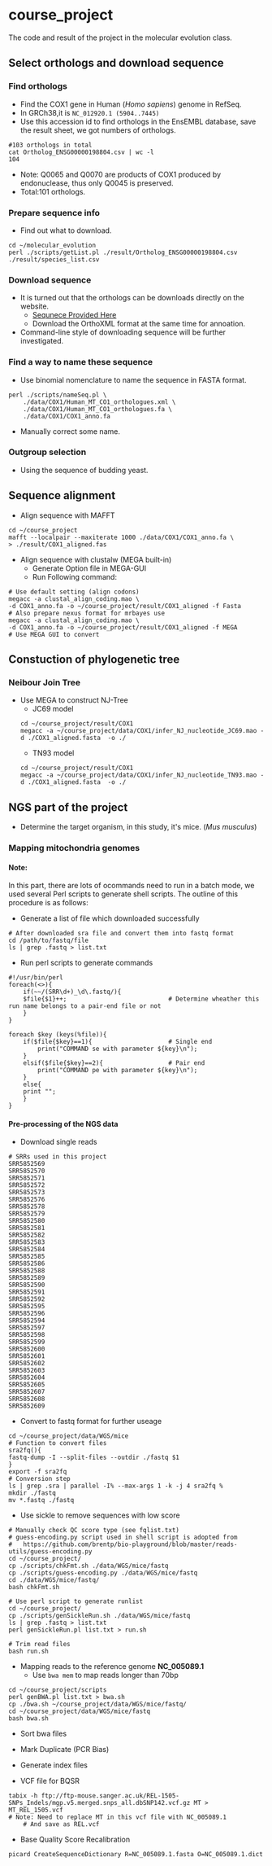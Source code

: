# course_project
The code and result of the project in the molecular evolution class.
## Select orthologs and download sequence
### Find orthologs
* Find the COX1 gene in Human (*Homo sapiens*) genome in RefSeq.
* In GRCh38,it is `NC_012920.1 (5904..7445) `
* Use this accession id to find orthologs in the EnsEMBL database, save the result sheet, we got numbers of orthologs.
```{bash}
#103 orthologs in total
cat Ortholog_ENSG00000198804.csv | wc -l
104
```
* Note: Q0065 and Q0070 are products of COX1 produced by endonuclease, thus only Q0045 is preserved.
* Total:101 orthologs.
### Prepare sequence info
* Find out what to download.
```{bash}
cd ~/molecular_evolution
perl ./scripts/getList.pl ./result/Ortholog_ENSG00000198804.csv ./result/species_list.csv
```
### Download sequence
* It is turned out that the orthologs can be downloads directly on the website.
    * [Sequnece Provided Here](http://asia.ensembl.org/Homo_sapiens/Gene/Compara_Ortholog?db=core;g=ENSG00000198804;r=MT:5904-7445;t=ENST00000361624)
    * Download the OrthoXML format at the same time for annoation.
* Command-line style of downloading sequence will be further investigated.

### Find a way to name these sequence
* Use binomial nomenclature to name the sequence in FASTA format.
```{bash}
perl ./scripts/nameSeq.pl \
    ./data/COX1/Human_MT_CO1_orthologues.xml \
    ./data/COX1/Human_MT_CO1_orthologues.fa \
    ./data/COX1/COX1_anno.fa
```
* Manually correct some name.

### Outgroup selection
* Using the sequence of budding yeast.

## Sequence alignment
* Align sequence with MAFFT
```{bash}
cd ~/course_project
mafft --localpair --maxiterate 1000 ./data/COX1/COX1_anno.fa \
> ./result/COX1_aligned.fas
```

* Align sequence with clustalw (MEGA built-in)
    * Generate Option file in MEGA-GUI
    * Run Following command:
```{bash}
# Use default setting (align codons)
megacc -a clustal_align_coding.mao \
-d COX1_anno.fa -o ~/course_project/result/COX1_aligned -f Fasta
# Also prepare nexus format for mrbayes use
megacc -a clustal_align_coding.mao \
-d COX1_anno.fa -o ~/course_project/result/COX1_aligned -f MEGA
# Use MEGA GUI to convert

```
## Constuction of phylogenetic tree
### Neibour Join Tree
* Use MEGA to construct NJ-Tree
    * JC69 model
    ```{bash}
    cd ~/course_project/result/COX1
    megacc -a ~/course_project/data/COX1/infer_NJ_nucleotide_JC69.mao -d ./COX1_aligned.fasta  -o ./
    ```
    * TN93 model
    ```{bash}
    cd ~/course_project/result/COX1
    megacc -a ~/course_project/data/COX1/infer_NJ_nucleotide_TN93.mao -d ./COX1_aligned.fasta  -o ./
    ```

## NGS part of the project
* Determine the target organism, in this study, it's mice. (*Mus musculus*)
### Mapping mitochondria genomes
#### Note:
In this part, there are lots of ocommands need to run in a batch mode, we used several Perl scripts to generate shell scripts. The outline of this procedure is as follows:
* Generate a list of file which downloaded successfully
```
# After downloaded sra file and convert them into fastq format
cd /path/to/fastq/file
ls | grep .fastq > list.txt
```
* Run perl scripts to generate commands
```{perl}
#!/usr/bin/perl
foreach(<>){
    if(~~/(SRR\d+)_\d\.fastq/){
    $file{$1}++;                            # Determine wheather this run name belongs to a pair-end file or not
    }
}

foreach $key (keys(%file)){
    if($file{$key}==1){                     # Single end
        print("COMMAND se with parameter ${key}\n");
    }
    elsif($file{$key}==2){                  # Pair end
        print("COMMAND pe with parameter ${key}\n");
    }
    else{
    print "";
    }
}
```
#### Pre-processing of the NGS data
* Download single reads
```
# SRRs used in this project
SRR5852569
SRR5852570
SRR5852571
SRR5852572
SRR5852573
SRR5852576
SRR5852578
SRR5852579
SRR5852580
SRR5852581
SRR5852582
SRR5852583
SRR5852584
SRR5852585
SRR5852586
SRR5852588
SRR5852589
SRR5852590
SRR5852591
SRR5852592
SRR5852595
SRR5852596
SRR5852594
SRR5852597
SRR5852598
SRR5852599
SRR5852600
SRR5852601
SRR5852602
SRR5852603
SRR5852604
SRR5852605
SRR5852607
SRR5852608
SRR5852609
```
* Convert to fastq format for further useage
```{bash}
cd ~/course_project/data/WGS/mice
# Function to convert files
sra2fq(){
fastq-dump -I --split-files --outdir ./fastq $1
}
export -f sra2fq
# Conversion step
ls | grep .sra | parallel -I% --max-args 1 -k -j 4 sra2fq %
mkdir ./fastq
mv *.fastq ./fastq
```
* Use sickle to remove sequences with low score
```{bash}
# Manually check QC score type (see fqlist.txt)
# guess-encoding.py script used in shell script is adopted from 
#   https://github.com/brentp/bio-playground/blob/master/reads-utils/guess-encoding.py
cd ~/course_project/
cp ./scripts/chkFmt.sh ./data/WGS/mice/fastq
cp ./scripts/guess-encoding.py ./data/WGS/mice/fastq
cd ./data/WGS/mice/fastq/
bash chkFmt.sh

# Use perl script to generate runlist
cd ~/course_project/
cp ./scripts/genSickleRun.sh ./data/WGS/mice/fastq
ls | grep .fastq > list.txt
perl genSickleRun.pl list.txt > run.sh

# Trim read files
bash run.sh
```

* Mapping reads to the reference genome **NC_005089.1**
    * Use `bwa mem` to map reads longer than 70bp
```{bash}
cd ~/course_project/scripts
perl genBWA.pl list.txt > bwa.sh
cp ./bwa.sh ~/course_project/data/WGS/mice/fastq/
cd ~/course_project/data/WGS/mice/fastq
bash bwa.sh
```
* Sort bwa files

* Mark Duplicate (PCR Bias)

* Generate index files

* VCF file for BQSR
```{bash}
tabix -h ftp://ftp-mouse.sanger.ac.uk/REL-1505-SNPs_Indels/mgp.v5.merged.snps_all.dbSNP142.vcf.gz MT > MT_REL_1505.vcf
# Note: Need to replace MT in this vcf file with NC_005089.1
    # And save as REL.vcf
```

* Base Quality Score Recalibration
```{bash}
picard CreateSequenceDictionary R=NC_005089.1.fasta O=NC_005089.1.dict
```